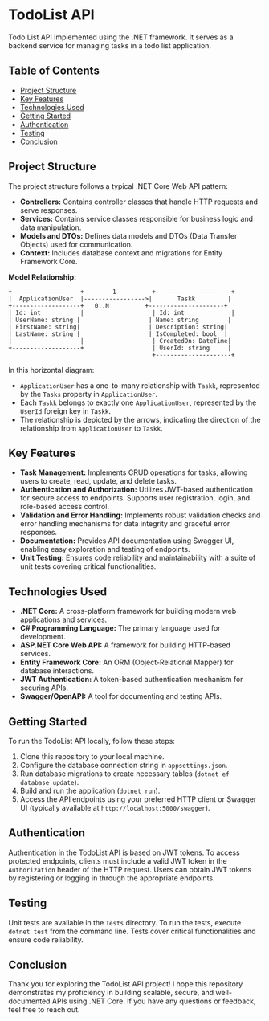 # TodoList API

Todo List API implemented using the .NET framework. It serves as a backend service for managing tasks in a todo list application.

## Table of Contents

- [Project Structure](#project-structure)
- [Key Features](#key-features)
- [Technologies Used](#technologies-used)
- [Getting Started](#getting-started)
- [Authentication](#authentication)
- [Testing](#testing)
- [Conclusion](#conclusion)

## Project Structure

The project structure follows a typical .NET Core Web API pattern:

- **Controllers:** Contains controller classes that handle HTTP requests and serve responses.
- **Services:** Contains service classes responsible for business logic and data manipulation.
- **Models and DTOs:** Defines data models and DTOs (Data Transfer Objects) used for communication.
- **Context:** Includes database context and migrations for Entity Framework Core.

**Model Relationship:**

```
+-------------------+        1          +---------------------+
|  ApplicationUser  |----------------->|       Taskk         |
+-------------------+   0..N          +---------------------+
| Id: int           |                   | Id: int             |
| UserName: string |                   | Name: string        |
| FirstName: string|                   | Description: string|
| LastName: string |                   | IsCompleted: bool  |
|                   |                   | CreatedOn: DateTime|
+-------------------+                   | UserId: string     |
                                        +---------------------+
``` 

In this horizontal diagram:
- `ApplicationUser` has a one-to-many relationship with `Taskk`, represented by the `Tasks` property in `ApplicationUser`.
- Each `Taskk` belongs to exactly one `ApplicationUser`, represented by the `UserId` foreign key in `Taskk`.
- The relationship is depicted by the arrows, indicating the direction of the relationship from `ApplicationUser` to `Taskk`.

## Key Features

- **Task Management:** Implements CRUD operations for tasks, allowing users to create, read, update, and delete tasks.
- **Authentication and Authorization:** Utilizes JWT-based authentication for secure access to endpoints. Supports user registration, login, and role-based access control.
- **Validation and Error Handling:** Implements robust validation checks and error handling mechanisms for data integrity and graceful error responses.
- **Documentation:** Provides API documentation using Swagger UI, enabling easy exploration and testing of endpoints.
- **Unit Testing:** Ensures code reliability and maintainability with a suite of unit tests covering critical functionalities.

## Technologies Used

- **.NET Core:** A cross-platform framework for building modern web applications and services.
- **C# Programming Language:** The primary language used for development.
- **ASP.NET Core Web API:** A framework for building HTTP-based services.
- **Entity Framework Core:** An ORM (Object-Relational Mapper) for database interactions.
- **JWT Authentication:** A token-based authentication mechanism for securing APIs.
- **Swagger/OpenAPI:** A tool for documenting and testing APIs.

## Getting Started

To run the TodoList API locally, follow these steps:

1. Clone this repository to your local machine.
2. Configure the database connection string in `appsettings.json`.
3. Run database migrations to create necessary tables (`dotnet ef database update`).
4. Build and run the application (`dotnet run`).
5. Access the API endpoints using your preferred HTTP client or Swagger UI (typically available at `http://localhost:5000/swagger`).

## Authentication

Authentication in the TodoList API is based on JWT tokens. To access protected endpoints, clients must include a valid JWT token in the `Authorization` header of the HTTP request. Users can obtain JWT tokens by registering or logging in through the appropriate endpoints.

## Testing

Unit tests are available in the `Tests` directory. To run the tests, execute `dotnet test` from the command line. Tests cover critical functionalities and ensure code reliability.

## Conclusion

Thank you for exploring the TodoList API project! I hope this repository demonstrates my proficiency in building scalable, secure, and well-documented APIs using .NET Core. If you have any questions or feedback, feel free to reach out.
